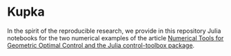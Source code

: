 # Kupka

In the spirit of the reproducible research, we provide in this repository Julia notebooks for the two numerical examples of the article [Numerical Tools for Geometric Optimal Control and the Julia control-toolbox package](https://hal.science/hal-04578955).


